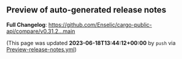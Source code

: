 ## Preview of auto-generated release notes
<!-- Release notes generated using configuration in .github/release.yml at main -->



**Full Changelog**: https://github.com/Enselic/cargo-public-api/compare/v0.31.2...main


(This page was updated **2023-06-18T13:44:12+00:00** by `push` via [Preview-release-notes.yml](https://github.com/Enselic/cargo-public-api/actions/runs/5303995855))
